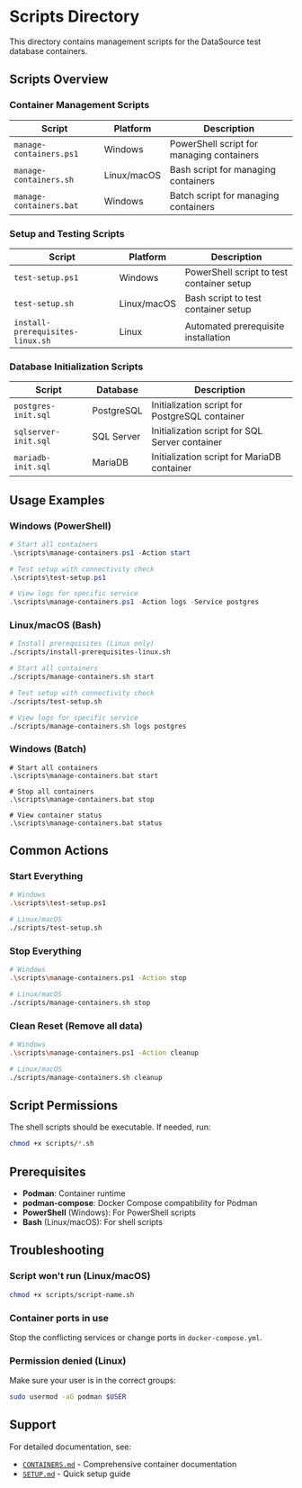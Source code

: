 # Scripts Directory

This directory contains management scripts for the DataSource test database containers.

## Scripts Overview

### Container Management Scripts

| Script | Platform | Description |
|--------|----------|-------------|
| `manage-containers.ps1` | Windows | PowerShell script for managing containers |
| `manage-containers.sh` | Linux/macOS | Bash script for managing containers |
| `manage-containers.bat` | Windows | Batch script for managing containers |

### Setup and Testing Scripts

| Script | Platform | Description |
|--------|----------|-------------|
| `test-setup.ps1` | Windows | PowerShell script to test container setup |
| `test-setup.sh` | Linux/macOS | Bash script to test container setup |
| `install-prerequisites-linux.sh` | Linux | Automated prerequisite installation |

### Database Initialization Scripts

| Script | Database | Description |
|--------|----------|-------------|
| `postgres-init.sql` | PostgreSQL | Initialization script for PostgreSQL container |
| `sqlserver-init.sql` | SQL Server | Initialization script for SQL Server container |
| `mariadb-init.sql` | MariaDB | Initialization script for MariaDB container |

## Usage Examples

### Windows (PowerShell)
```powershell
# Start all containers
.\scripts\manage-containers.ps1 -Action start

# Test setup with connectivity check
.\scripts\test-setup.ps1

# View logs for specific service
.\scripts\manage-containers.ps1 -Action logs -Service postgres
```

### Linux/macOS (Bash)
```bash
# Install prerequisites (Linux only)
./scripts/install-prerequisites-linux.sh

# Start all containers
./scripts/manage-containers.sh start

# Test setup with connectivity check
./scripts/test-setup.sh

# View logs for specific service
./scripts/manage-containers.sh logs postgres
```

### Windows (Batch)
```batch
# Start all containers
.\scripts\manage-containers.bat start

# Stop all containers
.\scripts\manage-containers.bat stop

# View container status
.\scripts\manage-containers.bat status
```

## Common Actions

### Start Everything
```bash
# Windows
.\scripts\test-setup.ps1

# Linux/macOS
./scripts/test-setup.sh
```

### Stop Everything
```bash
# Windows
.\scripts\manage-containers.ps1 -Action stop

# Linux/macOS
./scripts/manage-containers.sh stop
```

### Clean Reset (Remove all data)
```bash
# Windows
.\scripts\manage-containers.ps1 -Action cleanup

# Linux/macOS
./scripts/manage-containers.sh cleanup
```

## Script Permissions

The shell scripts should be executable. If needed, run:
```bash
chmod +x scripts/*.sh
```

## Prerequisites

- **Podman**: Container runtime
- **podman-compose**: Docker Compose compatibility for Podman
- **PowerShell** (Windows): For PowerShell scripts
- **Bash** (Linux/macOS): For shell scripts

## Troubleshooting

### Script won't run (Linux/macOS)
```bash
chmod +x scripts/script-name.sh
```

### Container ports in use
Stop the conflicting services or change ports in `docker-compose.yml`.

### Permission denied (Linux)
Make sure your user is in the correct groups:
```bash
sudo usermod -aG podman $USER
```

## Support

For detailed documentation, see:
- [`CONTAINERS.md`](../CONTAINERS.md) - Comprehensive container documentation
- [`SETUP.md`](../SETUP.md) - Quick setup guide
